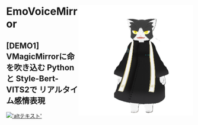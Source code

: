 
<h1>
<img src="https://raw.githubusercontent.com/Sunwood-ai-labs/EmoVoiceMirror/main/docs/icon_cat2.png" height=300px align="right"/>
EmoVoiceMirror
</h1>

## [DEMO1] VMagicMirrorに命を吹き込む Pythonと Style-Bert-VITS2で リアルタイム感情表現

[!['altテキスト']('サムネイル画像のURL')]('Youtube動画のURL')